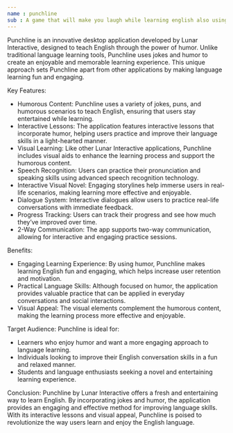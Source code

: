 ```yaml
---
name : punchline
sub : A game that will make you laugh while learning english also using voice recognition
---
```


Punchline is an innovative desktop application developed by Lunar Interactive, designed to teach English through the power of humor. Unlike traditional language learning tools, Punchline uses jokes and humor to create an enjoyable and memorable learning experience. This unique approach sets Punchline apart from other applications by making language learning fun and engaging.

Key Features:

- Humorous Content: Punchline uses a variety of jokes, puns, and humorous scenarios to teach English, ensuring that users stay entertained while learning.
- Interactive Lessons: The application features interactive lessons that incorporate humor, helping users practice and improve their language skills in a light-hearted manner.
- Visual Learning: Like other Lunar Interactive applications, Punchline includes visual aids to enhance the learning process and support the humorous content.
- Speech Recognition: Users can practice their pronunciation and speaking skills using advanced speech recognition technology.
- Interactive Visual Novel: Engaging storylines help immerse users in real-life scenarios, making learning more effective and enjoyable.
- Dialogue System: Interactive dialogues allow users to practice real-life conversations with immediate feedback.
- Progress Tracking: Users can track their progress and see how much they’ve improved over time.
- 2-Way Communication: The app supports two-way communication, allowing for interactive and engaging practice sessions.

Benefits:

- Engaging Learning Experience: By using humor, Punchline makes learning English fun and engaging, which helps increase user retention and motivation.
- Practical Language Skills: Although focused on humor, the application provides valuable practice that can be applied in everyday conversations and social interactions.
- Visual Appeal: The visual elements complement the humorous content, making the learning process more effective and enjoyable.

Target Audience:
Punchline is ideal for:

- Learners who enjoy humor and want a more engaging approach to language learning.
- Individuals looking to improve their English conversation skills in a fun and relaxed manner.
- Students and language enthusiasts seeking a novel and entertaining learning experience.

Conclusion:
Punchline by Lunar Interactive offers a fresh and entertaining way to learn English. By incorporating jokes and humor, the application provides an engaging and effective method for improving language skills. With its interactive lessons and visual appeal, Punchline is poised to revolutionize the way users learn and enjoy the English language.